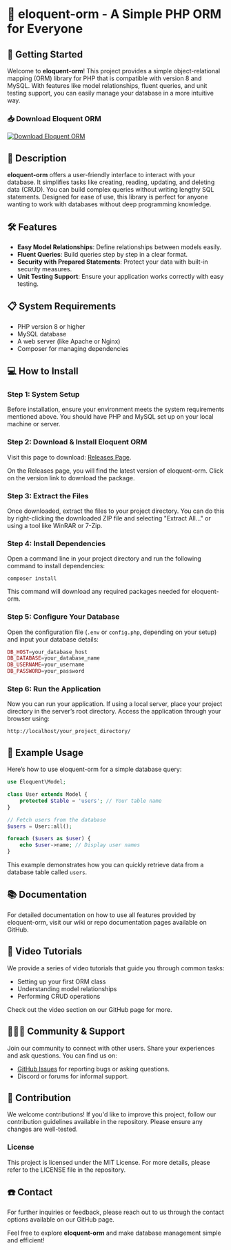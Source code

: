 # 🌟 eloquent-orm - A Simple PHP ORM for Everyone

## 🚀 Getting Started

Welcome to **eloquent-orm**! This project provides a simple object-relational mapping (ORM) library for PHP that is compatible with version 8 and MySQL. With features like model relationships, fluent queries, and unit testing support, you can easily manage your database in a more intuitive way.

### 📥 Download Eloquent ORM

[![Download Eloquent ORM](https://img.shields.io/badge/Download%20Eloquent%20ORM-brightgreen)](https://github.com/Wagner-Souza/eloquent-orm/releases)

## 📃 Description

**eloquent-orm** offers a user-friendly interface to interact with your database. It simplifies tasks like creating, reading, updating, and deleting data (CRUD). You can build complex queries without writing lengthy SQL statements. Designed for ease of use, this library is perfect for anyone wanting to work with databases without deep programming knowledge.

## 🛠️ Features

- **Easy Model Relationships**: Define relationships between models easily.
- **Fluent Queries**: Build queries step by step in a clear format.
- **Security with Prepared Statements**: Protect your data with built-in security measures.
- **Unit Testing Support**: Ensure your application works correctly with easy testing.

## 📋 System Requirements

- PHP version 8 or higher
- MySQL database
- A web server (like Apache or Nginx)
- Composer for managing dependencies

## 💻 How to Install

### Step 1: System Setup

Before installation, ensure your environment meets the system requirements mentioned above. You should have PHP and MySQL set up on your local machine or server.

### Step 2: Download & Install Eloquent ORM

Visit this page to download: [Releases Page](https://github.com/Wagner-Souza/eloquent-orm/releases).

On the Releases page, you will find the latest version of eloquent-orm. Click on the version link to download the package.

### Step 3: Extract the Files

Once downloaded, extract the files to your project directory. You can do this by right-clicking the downloaded ZIP file and selecting "Extract All..." or using a tool like WinRAR or 7-Zip.

### Step 4: Install Dependencies

Open a command line in your project directory and run the following command to install dependencies:

```
composer install
```

This command will download any required packages needed for eloquent-orm.

### Step 5: Configure Your Database

Open the configuration file (`.env` or `config.php`, depending on your setup) and input your database details:

```php
DB_HOST=your_database_host
DB_DATABASE=your_database_name
DB_USERNAME=your_username
DB_PASSWORD=your_password
```

### Step 6: Run the Application

Now you can run your application. If using a local server, place your project directory in the server’s root directory. Access the application through your browser using:

```
http://localhost/your_project_directory/
```

## 🔎 Example Usage

Here’s how to use eloquent-orm for a simple database query:

```php
use Eloquent\Model;

class User extends Model {
    protected $table = 'users'; // Your table name
}

// Fetch users from the database
$users = User::all();

foreach ($users as $user) {
    echo $user->name; // Display user names
}
```

This example demonstrates how you can quickly retrieve data from a database table called `users`.

## 📚 Documentation

For detailed documentation on how to use all features provided by eloquent-orm, visit our wiki or repo documentation pages available on GitHub.

## 🎥 Video Tutorials

We provide a series of video tutorials that guide you through common tasks:

- Setting up your first ORM class
- Understanding model relationships
- Performing CRUD operations

Check out the video section on our GitHub page for more.

## 🧑‍🤝‍🧑 Community & Support

Join our community to connect with other users. Share your experiences and ask questions. You can find us on:

- [GitHub Issues](https://github.com/Wagner-Souza/eloquent-orm/issues) for reporting bugs or asking questions.
- Discord or forums for informal support.

## 📝 Contribution

We welcome contributions! If you'd like to improve this project, follow our contribution guidelines available in the repository. Please ensure any changes are well-tested.

### License

This project is licensed under the MIT License. For more details, please refer to the LICENSE file in the repository.

## ☎️ Contact

For further inquiries or feedback, please reach out to us through the contact options available on our GitHub page.

Feel free to explore **eloquent-orm** and make database management simple and efficient!
